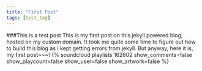 ```yaml
---
title: "First Post"
tags: [test_tag]
---
```



###This is a test post
This is my first post on this jekyll powered blog, hosted on my custom domain. It took me quite some time to figure out how to build this blog as I kept getting errors from jekyll. 
But anyway, here it is, my first post~~~!
{% soundcloud playlists 162602 show_comments=false show_playcount=false show_user=false show_artwork=false %}
